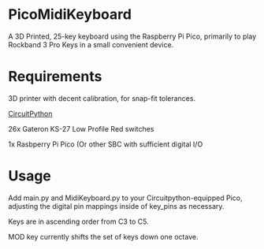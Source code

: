 # PicoMidiKeyboard
A 3D Printed, 25-key keyboard using the Raspberry Pi Pico, primarily to play Rockband 3 Pro Keys in a small convenient device.

# Requirements

3D printer with decent calibration, for snap-fit tolerances.

[CircuitPython](https://circuitpython.org/)

26x Gateron KS-27 Low Profile Red switches

1x Rasbperry Pi Pico (Or other SBC with sufficient digital I/O

# Usage

Add main.py and MidiKeyboard.py to your Circuitpython-equipped Pico, adjusting the digital pin mappings inside of key_pins as necessary. 

Keys are in ascending order from C3 to C5.

MOD key currently shifts the set of keys down one octave.


